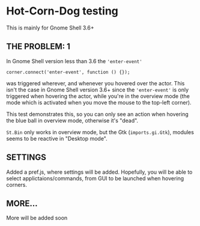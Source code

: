 Hot-Corn-Dog testing
============

This is mainly for Gnome Shell 3.6+

THE PROBLEM: 1
------------

In Gnome Shell version less than 3.6 the `'enter-event'`

    corner.connect('enter-event', function () {});

was triggered wherever, and whenever you hovered over the actor. This isn't the case in Gnome Shell version 3.6+ since the `'enter-event'` is only triggered when hovering the actor, while you're in the overview mode (the mode which is activated when you move the mouse to the top-left corner).

This test demonstrates this, so you can only see an action when hovering the blue ball in overview mode, otherwise it's "dead".

`St.Bin` only works in overview mode, but the Gtk (`imports.gi.Gtk`), modules seems to be reactive in "Desktop mode".


SETTINGS
------------

Added a pref.js, where settings will be added. Hopefully, you will be able to select applictaions/commands, from GUI to be launched when hovering corners.

MORE...
------------

More will be added soon